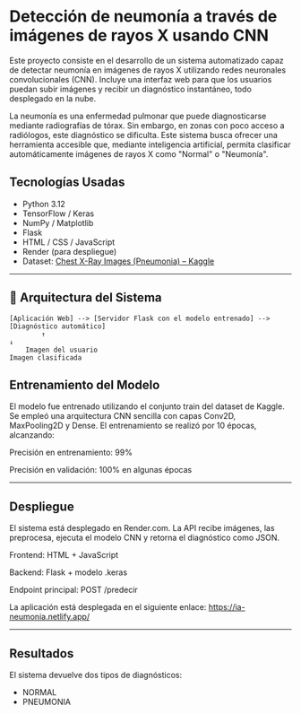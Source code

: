 # Detección de neumonía a través de imágenes de rayos X usando CNN
Este proyecto consiste en el desarrollo de un sistema automatizado capaz de detectar neumonía en imágenes de rayos X utilizando redes neuronales convolucionales (CNN). Incluye una interfaz web para que los usuarios puedan subir imágenes y recibir un diagnóstico instantáneo, todo desplegado en la nube.

La neumonía es una enfermedad pulmonar que puede diagnosticarse mediante radiografías de tórax. Sin embargo, en zonas con poco acceso a radiólogos, este diagnóstico se dificulta. Este sistema busca ofrecer una herramienta accesible que, mediante inteligencia artificial, permita clasificar automáticamente imágenes de rayos X como "Normal" o "Neumonía".

## Tecnologías Usadas

- Python 3.12
- TensorFlow / Keras
- NumPy / Matplotlib
- Flask
- HTML / CSS / JavaScript
- Render (para despliegue)
- Dataset: [Chest X-Ray Images (Pneumonia) – Kaggle](https://www.kaggle.com/paultimothymooney/chest-xray-pneumonia)

---

## 🧱 Arquitectura del Sistema

```plaintext
[Aplicación Web] --> [Servidor Flask con el modelo entrenado] --> [Diagnóstico automático]
        ↑                                                                   ↓
    Imagen del usuario                                              Imagen clasificada
```
## Entrenamiento del Modelo
El modelo fue entrenado utilizando el conjunto train del dataset de Kaggle. Se empleó una arquitectura CNN sencilla con capas Conv2D, MaxPooling2D y Dense. El entrenamiento se realizó por 10 épocas, alcanzando:

Precisión en entrenamiento: 99%

Precisión en validación: 100% en algunas épocas

---

## Despliegue
El sistema está desplegado en Render.com. La API recibe imágenes, las preprocesa, ejecuta el modelo CNN y retorna el diagnóstico como JSON.

Frontend: HTML + JavaScript

Backend: Flask + modelo .keras

Endpoint principal: POST /predecir

La aplicación está desplegada en el siguiente enlace: https://ia-neumonia.netlify.app/

---

## Resultados
El sistema devuelve dos tipos de diagnósticos:

* NORMAL
* PNEUMONIA